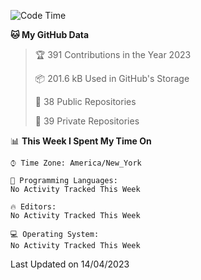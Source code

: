 <!--START_SECTION:waka-->
![Code Time](http://img.shields.io/badge/Code%20Time-178%20hrs%2032%20mins-blue)

**🐱 My GitHub Data** 

> 🏆 391 Contributions in the Year 2023
 > 
> 📦 201.6 kB Used in GitHub's Storage 
 > 
> 📜 38 Public Repositories 
 > 
> 🔑 39 Private Repositories  
 > 
📊 **This Week I Spent My Time On** 

```text
⌚︎ Time Zone: America/New_York

💬 Programming Languages: 
No Activity Tracked This Week

🔥 Editors: 
No Activity Tracked This Week

💻 Operating System: 
No Activity Tracked This Week

```


 Last Updated on 14/04/2023
<!--END_SECTION:waka-->